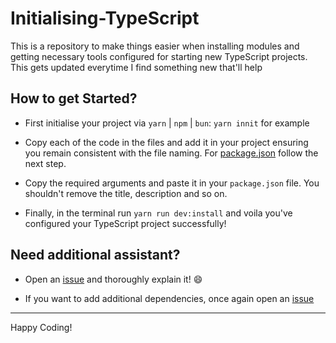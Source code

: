 # Initialising-TypeScript

This is a repository to make things easier when installing modules and getting necessary tools configured
for starting new TypeScript projects. This gets updated everytime I find something new that'll help

## How to get Started?

- First initialise your project via `yarn` | `npm` | `bun`: `yarn innit` for example

- Copy each of the code in the files and add it in your project ensuring you remain consistent with the file
naming. For [package.json](https://github.com/CringleySDays/TypeScript-Typing/blob/main/package.json) follow
the next step.

- Copy the required arguments and paste it in your `package.json` file. You shouldn't remove the title, description
and so on.

- Finally, in the terminal run `yarn run dev:install` and voila you've configured your TypeScript project
successfully!

## Need additional assistant?

- Open an [issue](https://github.com/CringleySDays/TypeScript-Typing/issues) and thoroughly explain it! 😄

- If you want to add additional dependencies, once again open an [issue](https://github.com/CringleySDays/TypeScript-Typing/issues)

--------
Happy Coding!

